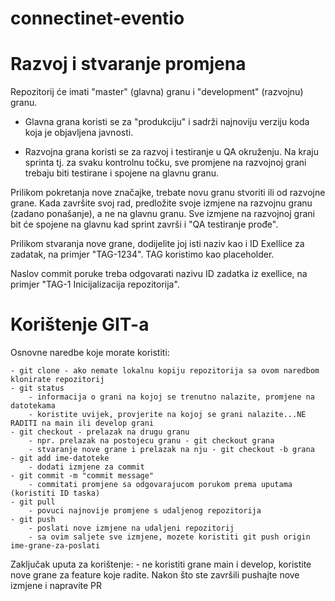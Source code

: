# connectinet-eventio

# Razvoj i stvaranje promjena

Repozitorij će imati "master" (glavna) granu i "development" (razvojnu) granu.

  - Glavna grana koristi se za "produkciju" i sadrži najnoviju verziju koda koja je objavljena javnosti.

  - Razvojna grana koristi se za razvoj i testiranje u QA okruženju. Na kraju sprinta tj. za svaku kontrolnu točku, sve promjene na razvojnoj grani trebaju biti testirane i spojene na glavnu granu.

Prilikom pokretanja nove značajke, trebate novu granu stvoriti ili od razvojne grane. Kada završite svoj rad, predložite svoje izmjene na razvojnu granu (zadano ponašanje), a ne na glavnu granu. Sve izmjene na razvojnoj grani bit će spojene na glavnu kad sprint završi i "QA testiranje prođe".

Prilikom stvaranja nove grane, dodijelite joj isti naziv kao i ID Exellice za zadatak, na primjer "TAG-1234". TAG koristimo kao placeholder.

Naslov commit poruke treba odgovarati nazivu ID zadatka iz exellice, na primjer "TAG-1 Inicijalizacija repozitorija".

# Korištenje GIT-a

Osnovne naredbe koje morate koristiti:

	- git clone - ako nemate lokalnu kopiju repozitorija sa ovom naredbom klonirate repozitorij
	- git status 
		- informacija o grani na kojoj se trenutno nalazite, promjene na datotekama
		- koristite uvijek, provjerite na kojoj se grani nalazite...NE RADITI na main ili develop grani
	- git checkout - prelazak na drugu granu
		- npr. prelazak na postojecu granu - git checkout grana
		- stvaranje nove grane i prelazak na nju - git checkout -b grana
	- git add ime-datoteke
		- dodati izmjene za commit
	- git commit -m "commit message"
		- commitati promjene sa odgovarajucom porukom prema uputama (koristiti ID taska)
	- git pull
		- povuci najnovije promjene s udaljenog repozitorija
	- git push
		- poslati nove izmjene na udaljeni repozitorij
		- sa ovim saljete sve izmjene, mozete koristiti git push origin ime-grane-za-poslati


Zaključak uputa za korištenje:
	- ne koristiti grane main i develop, koristite nove grane za feature koje radite. Nakon što ste završili pushajte nove izmjene i napravite PR